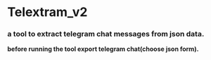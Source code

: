 # Telextram_v2

### **a tool to extract telegram chat messages from json data.**

**before running the tool export telegram chat(choose json form).**